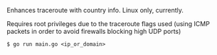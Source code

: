 Enhances traceroute with country info. Linux only, currently.

Requires root privileges due to the traceroute flags used (using ICMP packets in
order to avoid firewalls blocking high UDP ports)

```
$ go run main.go <ip_or_domain>
```

